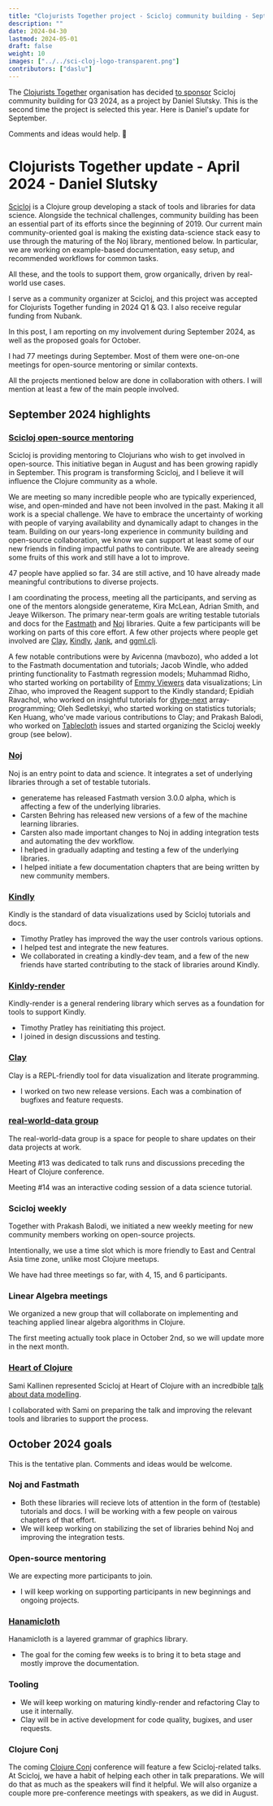 ```yaml
---
title: "Clojurists Together project - Scicloj community building - September 2024 update"
description: ""
date: 2024-04-30
lastmod: 2024-05-01
draft: false
weight: 10
images: ["../../sci-cloj-logo-transparent.png"]
contributors: ["daslu"]
---
```


The [Clojurists Together](https://www.clojuriststogether.org/) organisation has decided [to sponsor](https://www.clojuriststogether.org/news/q3-2024-funding-announcement/) Scicloj community building for Q3 2024, as a project by Daniel Slutsky. This is the second time the project is selected this year. Here is Daniel's update for September.

Comments and ideas would help. :pray: 

# Clojurists Together update - April 2024 - Daniel Slutsky

[Scicloj](https://scicloj.github.io/) is a Clojure group developing a stack of tools and libraries for data science. Alongside the technical challenges, community building has been an essential part of its efforts since the beginning of 2019. Our current main community-oriented goal is making the existing data-science stack easy to use through the maturing of the Noj library, mentioned below. In particular, we are working on example-based documentation, easy setup, and recommended workflows for common tasks.

All these, and the tools to support them, grow organically, driven by real-world use cases.

I serve as a community organizer at Scicloj, and this project was accepted for Clojurists Together funding in 2024 Q1 & Q3. I also receive regular funding from Nubank.

In this post, I am reporting on my involvement during September 2024, as well as the proposed goals for October.

I had 77 meetings during September. Most of them were one-on-one meetings for open-source mentoring or similar contexts.

All the projects mentioned below are done in collaboration with others. I will mention at least a few of the main people involved.

## September 2024 highlights

### [Scicloj open-source mentoring](https://scicloj.github.io/docs/community/groups/open-source-mentoring/)
Scicloj is providing mentoring to Clojurians who wish to get involved in open-source. This initiative began in August and has been growing rapidly in September. This program is transforming Scicloj, and I believe it will influence the Clojure community as a whole.

We are meeting so many incredible people who are typically experienced, wise, and open-minded and have not been involved in the past. Making it all work is a special challenge. We have to embrace the uncertainty of working with people of varying availability and dynamically adapt to changes in the team. Building on our years-long experience in community building and open-source collaboration, we know we can support at least some of our new friends in finding impactful paths to contribute. We are already seeing some fruits of this work and still have a lot to improve.

47 people have applied so far. 34 are still active, and 10 have already made meaningful contributions to diverse projects.

I am coordinating the process, meeting all the participants, and serving as one of the mentors alongside generateme, Kira McLean, Adrian Smith, and Jeaye Wilkerson. The primary near-term goals are writing testable tutorials and docs for the [Fastmath](https://github.com/generateme/fastmath) and [Noj](https://scicloj.github.io/noj/) libraries. Quite a few participants will be working on parts of this core effort. A few other projects where people get involved are [Clay](https://scicloj.github.io/clay/), [Kindly](https://scicloj.github.io/kindly-noted/), [Jank](https://jank-lang.org/), and [ggml.clj](https://github.com/phronmophobic/ggml.clj).

A few notable contributions were by Avicenna (mavbozo), who added a lot to the Fastmath documentation and tutorials; Jacob Windle, who added printing functionality to Fastmath regression models; Muhammad Ridho, who started working on portability of [Emmy Viewers](https://github.com/mentat-collective/emmy-viewers) data visualizations; Lin Zihao, who improved the Reagent support to the Kindly standard; Epidiah Ravachol, who worked on insightful tutorials for [dtype-next](https://github.com/cnuernber/dtype-next) array-programming; Oleh Sedletskyi, who started working on statistics tutorials; Ken Huang, who've made various contributions to Clay; and Prakash Balodi, who worked on [Tablecloth](https://scicloj.github.io/tablecloth/) issues and started organizing the Scicloj weekly group (see below).

### [Noj](https://scicloj.github.io/noj/)
Noj is an entry point to data and science. It integrates a set of underlying libraries through a set of testable tutorials.
- generateme has released Fastmath version 3.0.0 alpha, which is affecting a few of the underlying libraries.
- Carsten Behring has released new versions of a few of the machine learning libraries.
- Carsten also made important changes to Noj in adding integration tests and automating the dev workflow.
- I helped in gradually adapting and testing a few of the underlying libraries.
- I helped initiate a few documentation chapters that are being written by new community members.

### [Kindly](https://scicloj.github.io/kindly-noted/)
Kindly is the standard of data visualizations used by Scicloj tutorials and docs.
- Timothy Pratley has improved the way the user controls various options.
- I helped test and integrate the new features.
- We collaborated in creating a kindly-dev team, and a few of the new friends have started contributing to the stack of libraries around Kindly.

### [Kinldy-render](https://github.com/scicloj/kindly-render)
Kindly-render is a general rendering library which serves as a foundation for tools to support Kindly.
- Timothy Pratley has reinitiating this project.
- I joined in design discussions and testing.

### [Clay](https://scicloj.github.io/clay/)
Clay is a REPL-friendly tool for data visualization and literate programming.
- I worked on two new release versions. Each was a combination of bugfixes and feature requests.

### [real-world-data group](https://scicloj.github.io/docs/community/groups/real-world-data/)
The real-world-data group is a space for people to share updates on their data projects at work.

Meeting #13 was dedicated to talk runs and discussions preceding the Heart of Clojure conference.

Meeting #14 was an interactive coding session of a data science tutorial.

### Scicloj weekly
Together with Prakash Balodi, we initiated a new weekly meeting for new community members working on open-source projects.

Intentionally, we use a time slot which is more friendly to East and Central Asia time zone, unlike most Clojure meetups.

We have had three meetings so far, with 4, 15, and 6 participants.

### Linear Algebra meetings
We organized a new group that will collaborate on implementing and teaching applied linear algebra algorithms in Clojure.

The first meeting actually took place in October 2nd, so we will update more in the next month.

### [Heart of Clojure](https://2024.heartofclojure.eu/)
Sami Kallinen represented Scicloj at Heart of Clojure with an incredbible [talk about data modelling](https://2024.heartofclojure.eu/talks/sailing-with-scicloj-a-bayesian-adventure/).

I collaborated with Sami on preparing the talk and improving the relevant tools and libraries to support the process.

## October 2024 goals

This is the tentative plan. Comments and ideas would be welcome.

### Noj and Fastmath
- Both these libraries will recieve lots of attention in the form of (testable) tutorials and docs. I will be working with a few people on vairous chapters of that effort.
- We will keep working on stabilizing the set of libraries behind Noj and improving the integration tests.

### Open-source mentoring
We are expecting more participants to join.
- I will keep working on supporting participants in new beginnings and ongoing projects.

### [Hanamicloth](https://scicloj.github.io/hanamicloth/)
Hanamicloth is a layered grammar of graphics library.
- The goal for the coming few weeks is to bring it to beta stage and mostly improve the documentation.

### Tooling
- We will keep working on maturing kindly-render and refactoring Clay to use it internally.
- Clay will be in active development for code quality, bugixes, and user requests.

### Clojure Conj
The coming [Clojure Conj](https://2024.clojure-conj.org/) conference will feature a few Scicloj-related talks. At Scicloj, we have a habit of helping each other in talk preparations. We will do that as much as the speakers will find it helpful. We will also organize a couple more pre-conference meetings with speakers, as we did in August.
